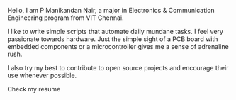 <p>Hello, I am P Manikandan Nair, a major in Electronics &amp; Communication Engineering program from VIT Chennai.</p>

<p>I like to write simple scripts that automate daily mundane tasks. I feel very passionate towards hardware. Just the simple sight of a PCB board with embedded components or a microcontroller gives me a sense of adrenaline rush.</p>

<p>I also try my best to contribute to open source projects and encourage their use whenever possible.</p>

<p><a href="../assets/pdf/example_pdf.pdf" style="text-decoration: none">Check my resume</a></p>
